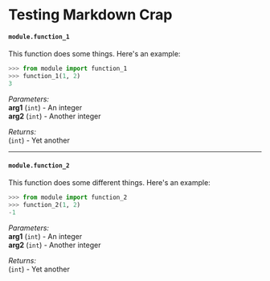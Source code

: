 # Testing Markdown Crap

#### `module.function_1`
This function does some things. Here's an example:

```python
>>> from module import function_1
>>> function_1(1, 2)
3
```

_Parameters:_<br>
**arg1** (`int`) - An integer<br>
**arg2** (`int`) - Another integer

_Returns:_<br>
(`int`) - Yet another

---

#### `module.function_2`
This function does some different things. Here's an example:

```python
>>> from module import function_2
>>> function_2(1, 2)
-1
```

_Parameters:_<br>
**arg1** (`int`) - An integer<br>
**arg2** (`int`) - Another integer

_Returns:_<br>
(`int`) - Yet another

